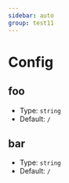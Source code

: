 ```yaml
---
sidebar: auto
group: test11
---
```


# Config

## foo

-   Type: `string`
-   Default: `/`

## bar

-   Type: `string`
-   Default: `/`
